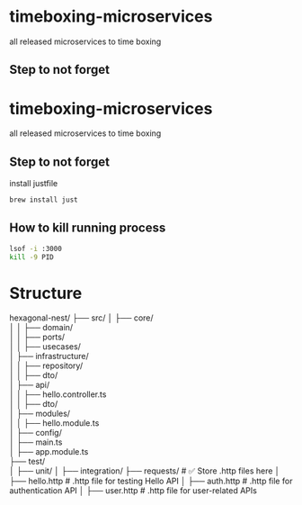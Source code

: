 # timeboxing-microservices
all released microservices to time boxing 

## Step to not forget 
# timeboxing-microservices
all released microservices to time boxing 

## Step to not forget 
install justfile 
```sh
brew install just
```
## How to kill running process 
```sh
lsof -i :3000
kill -9 PID
```
# Structure
hexagonal-nest/
├── src/
│   ├── core/                 
│   │   ├── domain/           
│   │   ├── ports/            
│   │   ├── usecases/         
│   ├── infrastructure/       
│   │   ├── repository/       
│   │   ├── dto/              
│   ├── api/                  
│   │   ├── hello.controller.ts  
│   │   ├── dto/              
│   ├── modules/              
│   │   ├── hello.module.ts   
│   ├── config/               
│   ├── main.ts               
│   ├── app.module.ts         
├── test/                     
│   ├── unit/
│   ├── integration/
├── requests/                 # ✅ Store .http files here
│   ├── hello.http            # .http file for testing Hello API
│   ├── auth.http             # .http file for authentication API
│   ├── user.http             # .http file for user-related APIs
